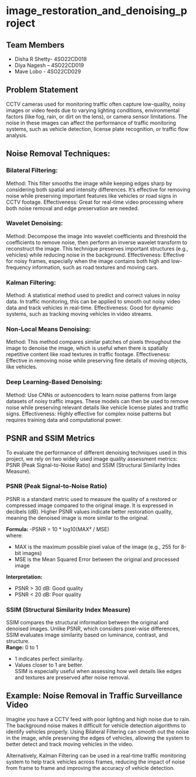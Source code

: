 # image_restoration_and_denoising_project

## Team Members
- Disha R Shetty- 4SO22CD018
- Diya Nagesh – 4SO22CD019
- Mave Lobo - 4SO22CD029

## Problem Statement
CCTV cameras used for monitoring traffic often capture low-quality, noisy images or video feeds due to varying lighting conditions, environmental factors (like fog, rain, or dirt on the lens), or camera sensor limitations. The noise in these images can affect the performance of traffic monitoring systems, such as vehicle detection, license plate recognition, or traffic flow analysis.

## Noise Removal Techniques:
### Bilateral Filtering:
Method: This filter smooths the image while keeping edges sharp by considering both spatial and intensity differences. It’s effective for removing noise while preserving important features like vehicles or road signs in CCTV footage.
Effectiveness: Great for real-time video processing where both noise removal and edge preservation are needed.

### Wavelet Denoising:
Method: Decompose the image into wavelet coefficients and threshold the coefficients to remove noise, then perform an inverse wavelet transform to reconstruct the image. This technique preserves important structures (e.g., vehicles) while reducing noise in the background.
Effectiveness: Effective for noisy frames, especially when the image contains both high and low-frequency information, such as road textures and moving cars.

### Kalman Filtering:
Method: A statistical method used to predict and correct values in noisy data. In traffic monitoring, this can be applied to smooth out noisy video data and track vehicles in real-time.
Effectiveness: Good for dynamic systems, such as tracking moving vehicles in video streams.

### Non-Local Means Denoising:
Method: This method compares similar patches of pixels throughout the image to denoise the image, which is useful when there is spatially repetitive content like road textures in traffic footage.
Effectiveness: Effective in removing noise while preserving fine details of moving objects, like vehicles.

### Deep Learning-Based Denoising:
Method: Use CNNs or autoencoders to learn noise patterns from large datasets of noisy traffic images. These models can then be used to remove noise while preserving relevant details like vehicle license plates and traffic signs.
Effectiveness: Highly effective for complex noise patterns but requires training data and computational power.

## PSNR and SSIM Metrics
To evaluate the performance of different denoising techniques used in this project, we rely on two widely used image quality assessment metrics: PSNR (Peak Signal-to-Noise Ratio) and SSIM (Structural Similarity Index Measure).

### PSNR (Peak Signal-to-Noise Ratio)
PSNR is a standard metric used to measure the quality of a restored or compressed image compared to the original image. It is expressed in decibels (dB). Higher PSNR values indicate better restoration quality, meaning the denoised image is more similar to the original.

**Formula:**
-PSNR = 10 * log10(MAX² / MSE)   
where:
* MAX is the maximum possible pixel value of the image (e.g., 255 for 8-bit images)
* MSE is the Mean Squared Error between the original and processed image

**Interpretation:**
* PSNR > 30 dB: Good quality
* PSNR < 20 dB: Poor quality

### SSIM (Structural Similarity Index Measure)
SSIM compares the structural information between the original and denoised images. Unlike PSNR, which considers pixel-wise differences, SSIM evaluates image similarity based on luminance, contrast, and structure.<br>
 **Range:** 0 to 1
* 1 indicates perfect similarity.
* Values closer to 1 are better.<br>
SSIM is especially useful when assessing how well details like edges and textures are preserved after noise removal.

## Example: Noise Removal in Traffic Surveillance Video
Imagine you have a CCTV feed with poor lighting and high noise due to rain. The background noise makes it difficult for vehicle detection algorithms to identify vehicles properly. Using Bilateral Filtering can smooth out the noise in the image, while preserving the edges of vehicles, allowing the system to better detect and track moving vehicles in the video.

Alternatively, Kalman Filtering can be used in a real-time traffic monitoring system to help track vehicles across frames, reducing the impact of noise from frame to frame and improving the accuracy of vehicle detection.
